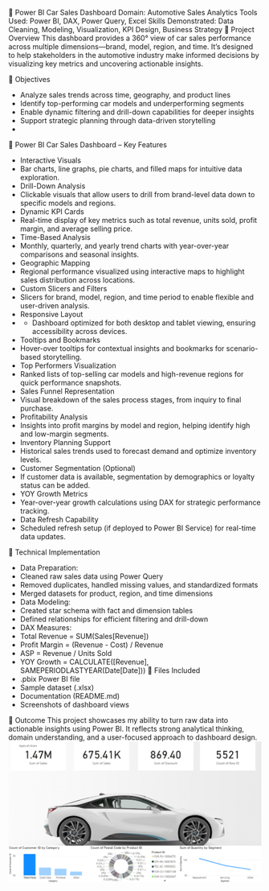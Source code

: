 🚗 Power BI Car Sales Dashboard
Domain: Automotive Sales Analytics
Tools Used: Power BI, DAX, Power Query, Excel
Skills Demonstrated: Data Cleaning, Modeling, Visualization, KPI Design, Business Strategy
🧩 Project Overview
This dashboard provides a 360° view of car sales performance across multiple dimensions—brand, model, region, and time. It’s designed to help stakeholders in the automotive industry make informed decisions by visualizing key metrics and uncovering actionable insights.

📌 Objectives
- Analyze sales trends across time, geography, and product lines
- Identify top-performing car models and underperforming segments
- Enable dynamic filtering and drill-down capabilities for deeper insights
- Support strategic planning through data-driven storytelling
- 
🚗 Power BI Car Sales Dashboard – Key Features
- Interactive Visuals
- Bar charts, line graphs, pie charts, and filled maps for intuitive data exploration.
- Drill-Down Analysis
- Clickable visuals that allow users to drill from brand-level data down to specific models and regions.
- Dynamic KPI Cards
- Real-time display of key metrics such as total revenue, units sold, profit margin, and average selling price.
- Time-Based Analysis
- Monthly, quarterly, and yearly trend charts with year-over-year comparisons and seasonal insights.
- Geographic Mapping
- Regional performance visualized using interactive maps to highlight sales distribution across locations.
- Custom Slicers and Filters
- Slicers for brand, model, region, and time period to enable flexible and user-driven analysis.
- Responsive Layout
- - Dashboard optimized for both desktop and tablet viewing, ensuring accessibility across devices.
- Tooltips and Bookmarks
- Hover-over tooltips for contextual insights and bookmarks for scenario-based storytelling.
- Top Performers Visualization
- Ranked lists of top-selling car models and high-revenue regions for quick performance snapshots.
- Sales Funnel Representation
- Visual breakdown of the sales process stages, from inquiry to final purchase.
- Profitability Analysis
- Insights into profit margins by model and region, helping identify high and low-margin segments.
- Inventory Planning Support
- Historical sales trends used to forecast demand and optimize inventory levels.
- Customer Segmentation (Optional)
- If customer data is available, segmentation by demographics or loyalty status can be added.
- YOY Growth Metrics
- Year-over-year growth calculations using DAX for strategic performance tracking.
- Data Refresh Capability
- Scheduled refresh setup (if deployed to Power BI Service) for real-time data updates.

🧠 Technical Implementation
- Data Preparation:
- Cleaned raw sales data using Power Query
- Removed duplicates, handled missing values, and standardized formats
- Merged datasets for product, region, and time dimensions
- Data Modeling:
- Created star schema with fact and dimension tables
- Defined relationships for efficient filtering and drill-down
- DAX Measures:
- Total Revenue = SUM(Sales[Revenue])
- Profit Margin = (Revenue - Cost) / Revenue
- ASP = Revenue / Units Sold
- YOY Growth = CALCULATE([Revenue], SAMEPERIODLASTYEAR(Date[Date]))
📁 Files Included
- .pbix Power BI file
- Sample dataset (.xlsx)
- Documentation (README.md)
- Screenshots of dashboard views

🏁 Outcome
This project showcases my ability to turn raw data into actionable insights using Power BI. It reflects strong analytical thinking, domain understanding, and a user-focused approach to dashboard design.
![image alt](https://raw.githubusercontent.com/ChandruElamaran/powerbi-cars-based-project/45e61116f4c2dc28afad119034116b98a9705f15/car1.png)

